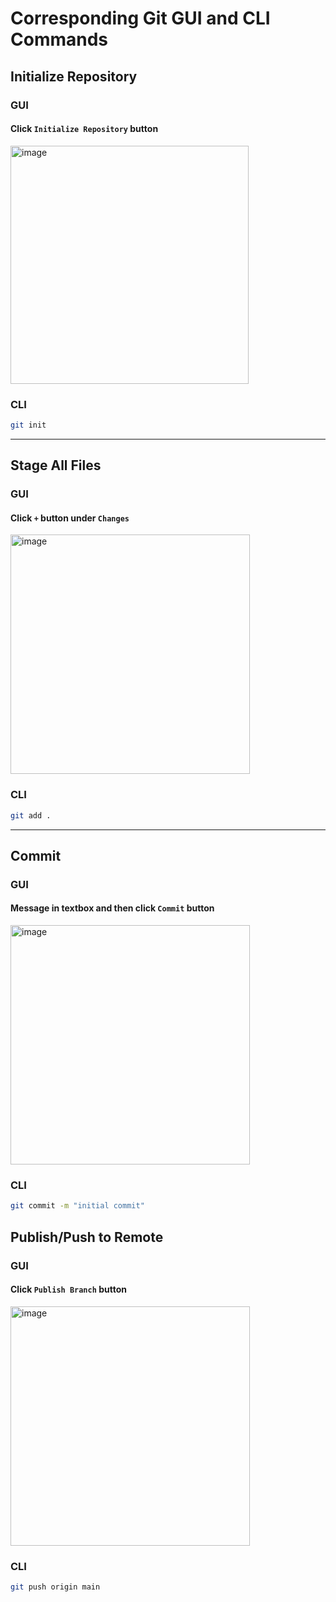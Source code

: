 # Corresponding Git GUI and CLI Commands


## Initialize Repository

### GUI

#### Click `Initialize Repository` button

<img width="381" alt="image" src="https://user-images.githubusercontent.com/1474579/231926592-644fa162-70bd-4ca3-a790-7f2a77d21b0a.png">

### CLI

```sh
git init
```

---

## Stage All Files

### GUI

#### Click `+` button under `Changes`

<img width="383" alt="image" src="https://user-images.githubusercontent.com/1474579/231926967-451b8cac-322c-436a-8b71-764a04f1b8c4.png">

### CLI

```sh
git add .
```
---

## Commit

### GUI

#### Message in textbox and then click `Commit` button 
<img width="383" alt="image" src="https://user-images.githubusercontent.com/1474579/231927513-172b6f01-7f7c-4910-ab75-ed89b7118266.png">

### CLI

```sh
git commit -m "initial commit"
```

## Publish/Push to Remote

### GUI

#### Click `Publish Branch` button 
<img width="383" alt="image" src="https://user-images.githubusercontent.com/1474579/231927852-cb40d08f-3788-400a-8db6-9df7677908b2.png">

### CLI

```sh
git push origin main
```



